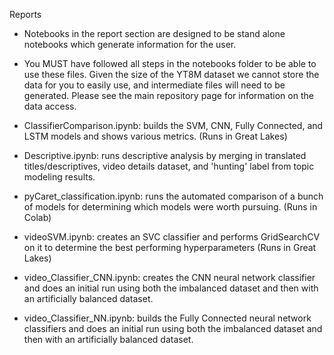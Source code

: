 Reports 
- Notebooks in the report section are designed to be stand alone notebooks which generate information for the user. 
- You MUST have followed all steps in the notebooks folder to be able to use these files. Given the size of the YT8M dataset we cannot store 
the data for you to easily use, and intermediate files will need to be generated. Please see the main repository page for information on the data access.

- ClassifierComparison.ipynb: builds the SVM, CNN, Fully Connected, and LSTM models and shows various metrics. (Runs in Great Lakes)
- Descriptive.ipynb: runs descriptive analysis by merging in translated titles/descriptives, video details dataset, and 'hunting' label from topic modeling results.
- pyCaret_classification.ipynb: runs the automated comparison of a bunch of models for determining which models were worth pursuing. (Runs in Colab)
- videoSVM.ipynb: creates an SVC classifier and performs GridSearchCV on it to determine the best performing hyperparameters (Runs in Great Lakes)
- video_Classifier_CNN.ipynb: creates the CNN neural network classifier and does an initial run using both the imbalanced dataset and then with an artificially balanced dataset.
- video_Classifier_NN.ipynb: builds the Fully Connected neural network classifiers and does an initial run using both the imbalanced dataset and then with an artificially balanced dataset.
